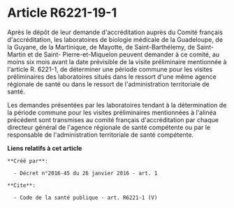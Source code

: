 # Article R6221-19-1

Après le dépôt de leur demande d'accréditation auprès du Comité français d'accréditation, les laboratoires de biologie
médicale de la Guadeloupe, de la Guyane, de la Martinique, de Mayotte, de Saint-Barthélemy, de Saint-Martin et de Saint-
Pierre-et-Miquelon peuvent demander à ce comité, au moins six mois avant la date prévisible de la visite préliminaire
mentionnée à l'article R. 6221-1, de déterminer une période commune pour les visites préliminaires des laboratoires situés
dans le ressort d'une même agence régionale de santé ou dans le ressort de l'administration territoriale de santé. 

Les demandes présentées par les laboratoires tendant à la détermination de la période commune pour les visites préliminaires
mentionnées à l'alinéa précédent sont transmises au comité français d'accréditation par chaque directeur général de l'agence
régionale de santé compétente ou par le responsable de l'administration territoriale de santé compétente.

**Liens relatifs à cet article**

	**Créé par**:

	  - Décret n°2016-45 du 26 janvier 2016 - art. 1

	**Cite**:

	  - Code de la santé publique - art. R6221-1 (V)
